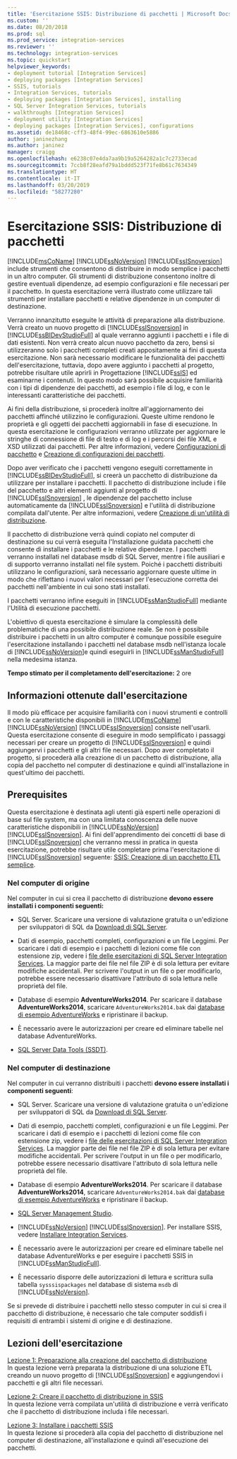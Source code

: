 ```yaml
---
title: 'Esercitazione SSIS: Distribuzione di pacchetti | Microsoft Docs'
ms.custom: ''
ms.date: 08/20/2018
ms.prod: sql
ms.prod_service: integration-services
ms.reviewer: ''
ms.technology: integration-services
ms.topic: quickstart
helpviewer_keywords:
- deployment tutorial [Integration Services]
- deploying packages [Integration Services]
- SSIS, tutorials
- Integration Services, tutorials
- deploying packages [Integration Services], installing
- SQL Server Integration Services, tutorials
- walkthroughs [Integration Services]
- deployment utility [Integration Services]
- deploying packages [Integration Services], configurations
ms.assetid: de18468c-cff3-48f4-99ec-6863610e5886
author: janinezhang
ms.author: janinez
manager: craigg
ms.openlocfilehash: e6238c07e4da7aa9b19a5264282a1c7c2733ecad
ms.sourcegitcommit: 7ccb8f28eafd79a1bddd523f71fe8b61c7634349
ms.translationtype: HT
ms.contentlocale: it-IT
ms.lasthandoff: 03/20/2019
ms.locfileid: "58277280"
---
```

# <a name="deploy-packages-with-ssis"></a>Esercitazione SSIS: Distribuzione di pacchetti
[!INCLUDE[msCoName](../includes/msconame-md.md)] [!INCLUDE[ssNoVersion](../includes/ssnoversion-md.md)] [!INCLUDE[ssISnoversion](../includes/ssisnoversion-md.md)] include strumenti che consentono di distribuire in modo semplice i pacchetti in un altro computer. Gli strumenti di distribuzione consentono inoltre di gestire eventuali dipendenze, ad esempio configurazioni e file necessari per il pacchetto. In questa esercitazione verrà illustrato come utilizzare tali strumenti per installare pacchetti e relative dipendenze in un computer di destinazione.    
    
Verranno innanzitutto eseguite le attività di preparazione alla distribuzione. Verrà creato un nuovo progetto di [!INCLUDE[ssISnoversion](../includes/ssisnoversion-md.md)] in [!INCLUDE[ssBIDevStudioFull](../includes/ssbidevstudiofull-md.md)] al quale verranno aggiunti i pacchetti e i file di dati esistenti. Non verrà creato alcun nuovo pacchetto da zero, bensì si utilizzeranno solo i pacchetti completi creati appositamente ai fini di questa esercitazione. Non sarà necessario modificare le funzionalità dei pacchetti dell'esercitazione, tuttavia, dopo avere aggiunto i pacchetti al progetto, potrebbe risultare utile aprirli in Progettazione [!INCLUDE[ssIS](../includes/ssis-md.md)] ed esaminarne i contenuti. In questo modo sarà possibile acquisire familiarità con i tipi di dipendenze dei pacchetti, ad esempio i file di log, e con le interessanti caratteristiche dei pacchetti.    
    
Ai fini della distribuzione, si procederà inoltre all'aggiornamento dei pacchetti affinché utilizzino le configurazioni. Queste ultime rendono le proprietà e gli oggetti dei pacchetti aggiornabili in fase di esecuzione. In questa esercitazione le configurazioni verranno utilizzate per aggiornare le stringhe di connessione di file di testo e di log e i percorsi dei file XML e XSD utilizzati dai pacchetti. Per altre informazioni, vedere [Configurazioni di pacchetto](../integration-services/packages/package-configurations.md) e [Creazione di configurazioni dei pacchetti](../integration-services/packages/create-package-configurations.md).    
    
Dopo aver verificato che i pacchetti vengono eseguiti correttamente in [!INCLUDE[ssBIDevStudioFull](../includes/ssbidevstudiofull-md.md)], si creerà un pacchetto di distribuzione da utilizzare per installare i pacchetti. Il pacchetto di distribuzione include i file del pacchetto e altri elementi aggiunti al progetto di [!INCLUDE[ssISnoversion](../includes/ssisnoversion-md.md)] , le dipendenze del pacchetto incluse automaticamente da [!INCLUDE[ssISnoversion](../includes/ssisnoversion-md.md)] e l'utilità di distribuzione compilata dall'utente. Per altre informazioni, vedere [Creazione di un'utilità di distribuzione](../integration-services/packages/create-a-deployment-utility.md).    
    
Il pacchetto di distribuzione verrà quindi copiato nel computer di destinazione su cui verrà eseguita l'Installazione guidata pacchetti che consente di installare i pacchetti e le relative dipendenze. I pacchetti verranno installati nel database msdb di SQL Server, mentre i file ausiliari e di supporto verranno installati nel file system. Poiché i pacchetti distribuiti utilizzano le configurazioni, sarà necessario aggiornare queste ultime in modo che riflettano i nuovi valori necessari per l'esecuzione corretta dei pacchetti nell'ambiente in cui sono stati installati.    
    
I pacchetti verranno infine eseguiti in [!INCLUDE[ssManStudioFull](../includes/ssmanstudiofull-md.md)] mediante l'Utilità di esecuzione pacchetti.    
    
L'obiettivo di questa esercitazione è simulare la complessità delle problematiche di una possibile distribuzione reale. Se non è possibile distribuire i pacchetti in un altro computer è comunque possibile eseguire l'esercitazione installando i pacchetti nel database msdb nell'istanza locale di [!INCLUDE[ssNoVersion](../includes/ssnoversion-md.md)]e quindi eseguirli in [!INCLUDE[ssManStudioFull](../includes/ssmanstudiofull-md.md)] nella medesima istanza.    

**Tempo stimato per il completamento dell'esercitazione:** 2 ore

## <a name="what-you-learn"></a>Informazioni ottenute dall'esercitazione    
Il modo più efficace per acquisire familiarità con i nuovi strumenti e controlli e con le caratteristiche disponibili in [!INCLUDE[msCoName](../includes/msconame-md.md)] [!INCLUDE[ssNoVersion](../includes/ssnoversion-md.md)] [!INCLUDE[ssISnoversion](../includes/ssisnoversion-md.md)] consiste nell'usarli. Questa esercitazione consente di eseguire in modo semplificato i passaggi necessari per creare un progetto di [!INCLUDE[ssISnoversion](../includes/ssisnoversion-md.md)] e quindi aggiungervi i pacchetti e gli altri file necessari. Dopo aver completato il progetto, si procederà alla creazione di un pacchetto di distribuzione, alla copia del pacchetto nel computer di destinazione e quindi all'installazione in quest'ultimo dei pacchetti.    
    
## <a name="prerequisites"></a>Prerequisites    
Questa esercitazione è destinata agli utenti già esperti nelle operazioni di base sul file system, ma con una limitata conoscenza delle nuove caratteristiche disponibili in [!INCLUDE[ssNoVersion](../includes/ssnoversion-md.md)] [!INCLUDE[ssISnoversion](../includes/ssisnoversion-md.md)]. Ai fini dell'apprendimento dei concetti di base di [!INCLUDE[ssISnoversion](../includes/ssisnoversion-md.md)] che verranno messi in pratica in questa esercitazione, potrebbe risultare utile completare prima l'esercitazione di [!INCLUDE[ssISnoversion](../includes/ssisnoversion-md.md)] seguente: [SSIS: Creazione di un pacchetto ETL semplice](../integration-services/ssis-how-to-create-an-etl-package.md).    
    
### <a name="on-the-source-computer"></a>Nel computer di origine

Nel computer in cui si crea il pacchetto di distribuzione **devono essere installati i componenti seguenti:**

- SQL Server. Scaricare una versione di valutazione gratuita o un'edizione per sviluppatori di SQL da [Download di SQL Server](https://www.microsoft.com/sql-server/sql-server-downloads).

- Dati di esempio, pacchetti completi, configurazioni e un file Leggimi. Per scaricare i dati di esempio e i pacchetti di lezioni come file con estensione zip, vedere i [file delle esercitazioni di SQL Server Integration Services](https://www.microsoft.com/download/details.aspx?id=56827). La maggior parte dei file nel file ZIP è di sola lettura per evitare modifiche accidentali. Per scrivere l'output in un file o per modificarlo, potrebbe essere necessario disattivare l'attributo di sola lettura nelle proprietà del file.

-   Database di esempio **AdventureWorks2014**. Per scaricare il database **AdventureWorks2014**, scaricare `AdventureWorks2014.bak` dai [database di esempio AdventureWorks](https://github.com/Microsoft/sql-server-samples/releases/tag/adventureworks) e ripristinare il backup.  

-   È necessario avere le autorizzazioni per creare ed eliminare tabelle nel database AdventureWorks.
    
-   [SQL Server Data Tools (SSDT)](../ssdt/download-sql-server-data-tools-ssdt.md).    
    
### <a name="on-the-destination-computer"></a>Nel computer di destinazione

Nel computer in cui verranno distribuiti i pacchetti **devono essere installati i componenti seguenti**:    
    
- SQL Server. Scaricare una versione di valutazione gratuita o un'edizione per sviluppatori di SQL da [Download di SQL Server](https://www.microsoft.com/sql-server/sql-server-downloads).

- Dati di esempio, pacchetti completi, configurazioni e un file Leggimi. Per scaricare i dati di esempio e i pacchetti di lezioni come file con estensione zip, vedere i [file delle esercitazioni di SQL Server Integration Services](https://www.microsoft.com/download/details.aspx?id=56827). La maggior parte dei file nel file ZIP è di sola lettura per evitare modifiche accidentali. Per scrivere l'output in un file o per modificarlo, potrebbe essere necessario disattivare l'attributo di sola lettura nelle proprietà del file.

-   Database di esempio **AdventureWorks2014**. Per scaricare il database **AdventureWorks2014**, scaricare `AdventureWorks2014.bak` dai [database di esempio AdventureWorks](https://github.com/Microsoft/sql-server-samples/releases/tag/adventureworks) e ripristinare il backup.  
    
- [SQL Server Management Studio](../ssms/download-sql-server-management-studio-ssms.md).    
    
-   [!INCLUDE[ssNoVersion](../includes/ssnoversion-md.md)] [!INCLUDE[ssISnoversion](../includes/ssisnoversion-md.md)]. Per installare SSIS, vedere [Installare Integration Services](install-windows/install-integration-services.md).
    
-   È necessario avere le autorizzazioni per creare ed eliminare tabelle nel database AdventureWorks e per eseguire i pacchetti SSIS in [!INCLUDE[ssManStudioFull](../includes/ssmanstudiofull-md.md)].    
    
-   È necessario disporre delle autorizzazioni di lettura e scrittura sulla tabella `sysssispackages` nel database di sistema `msdb` di [!INCLUDE[ssNoVersion](../includes/ssnoversion-md.md)].    
    
Se si prevede di distribuire i pacchetti nello stesso computer in cui si crea il pacchetto di distribuzione, è necessario che tale computer soddisfi i requisiti di entrambi i sistemi di origine e di destinazione.    
        
## <a name="lessons-in-this-tutorial"></a>Lezioni dell'esercitazione    
[Lezione 1: Preparazione alla creazione del pacchetto di distribuzione](../integration-services/lesson-1-preparing-to-create-the-deployment-bundle.md)    
In questa lezione verrà preparata la distribuzione di una soluzione ETL creando un nuovo progetto di [!INCLUDE[ssISnoversion](../includes/ssisnoversion-md.md)] e aggiungendovi i pacchetti e gli altri file necessari.    
    
[Lezione 2: Creare il pacchetto di distribuzione in SSIS](../integration-services/lesson-2-create-the-deployment-bundle-in-ssis.md)    
In questa lezione verrà compilata un'utilità di distribuzione e verrà verificato che il pacchetto di distribuzione includa i file necessari.    
    
[Lezione 3: Installare i pacchetti SSIS](../integration-services/lesson-3-install-ssis-packages.md)    
In questa lezione si procederà alla copia del pacchetto di distribuzione nel computer di destinazione, all'installazione e quindi all'esecuzione dei pacchetti.    
    

